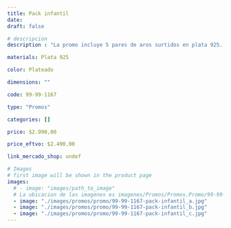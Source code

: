 ```yaml
---
title: Pack infantil
date: 
draft: false

# descripcion
description : "La promo incluye 5 pares de aros surtidos en plata 925. Traba con mariposita. Ositos, honguitos, flores, mariposas, ranitas y patitos súper divertidos!"

materials: Plata 925

color: Plateado

dimensions: ""

code: 99-99-1167

type: "Promos"

categories: []

price: $2.990,00

price_eftvo: $2.490,00

link_mercado_shop: undef

# Images
# first image will be shown in the product page
images:
  # - image: "images/path_to_image"
  # La ubicacion de las imagenes es imagenes/Promos/Promos.Promo/99-99-1167-pack-infantil
  - image: "./images/promos/promo/99-99-1167-pack-infantil_a.jpg"
  - image: "./images/promos/promo/99-99-1167-pack-infantil_b.jpg"
  - image: "./images/promos/promo/99-99-1167-pack-infantil_c.jpg"
---
```

